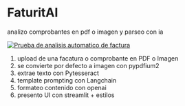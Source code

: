 # FaturitAI
analizo comprobantes en pdf o imagen y parseo con ia

[![Prueba de analisis automatico de factura](http://img.youtube.com/vi/nhKaqCLsPJE/0.jpg)](http://www.youtube.com/watch?v=nhKaqCLsPJE)



1. upload de una facatura o comprobante en PDF o Imagen
2. se convierte por defecto a imagen con pypdfium2
3. extrae texto con Pytesseract
4. template prompting con Langchain
5. formateo contenido con openai
6. presento UI con streamlit + estilos

